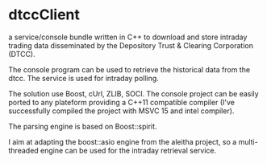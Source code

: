 # dtccClient
a service/console bundle written in C++ to download and store intraday trading data disseminated by the Depository Trust & Clearing Corporation (DTCC).

The console program can be used to retrieve the historical data from the dtcc. The service is used for intraday polling.

The solution use Boost, cUrl, ZLIB, SOCI. The console project can be easily ported to any plateform providing a C++11 compatible compiler (I've successfully compiled the project with MSVC 15 and intel compiler). 

The parsing engine is based on Boost::spirit.

I aim at adapting the boost::asio engine from the aleitha project, so a multi-threaded engine can be used for the intraday retrieval service.
